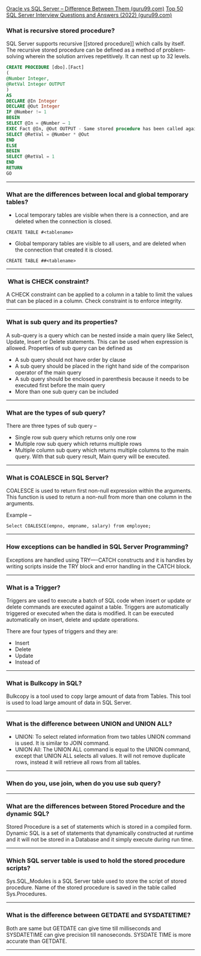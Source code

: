 
[Oracle vs SQL Server – Difference Between Them (guru99.com)](https://www.guru99.com/oracle-vs-sql-server.html)
[Top 50 SQL Server Interview Questions and Answers (2022) (guru99.com)](https://www.guru99.com/sql-server-questions.html)

### What is recursive stored procedure?

SQL Server supports recursive [[stored procedure]] which calls by itself. The recursive stored procedure can be defined as a method of problem-solving wherein the solution arrives repetitively. It can nest up to 32 levels.
```SQL
CREATE PROCEDURE [dbo].[Fact]
(
@Number Integer,
@RetVal Integer OUTPUT
)
AS
DECLARE @In Integer
DECLARE @Out Integer
IF @Number != 1
BEGIN
SELECT @In = @Number – 1
EXEC Fact @In, @Out OUTPUT - Same stored procedure has been called again(Recursively)
SELECT @RetVal = @Number * @Out
END
ELSE
BEGIN
SELECT @RetVal = 1
END
RETURN
GO
```

---

### What are the differences between local and global temporary tables?

-   Local temporary tables are visible when there is a connection, and are deleted when the connection is closed.

`CREATE TABLE #<tablename>`

-   Global temporary tables are visible to all users, and are deleted when the connection that created it is closed.

`CREATE TABLE ##<tablename>`

---
###  What is CHECK constraint?

A CHECK constraint can be applied to a column in a table to limit the values that can be placed in a column. Check constraint is to enforce integrity.

---
### What is sub query and its properties?

A sub-query is a query which can be nested inside a main query like Select, Update, Insert or Delete statements. This can be used when expression is allowed. Properties of sub query can be defined as

-   A sub query should not have order by clause
-   A sub query should be placed in the right hand side of the comparison operator of the main query
-   A sub query should be enclosed in parenthesis because it needs to be executed first before the main query
-   More than one sub query can be included
---
### What are the types of sub query?

There are three types of sub query –

-   Single row sub query which returns only one row
-   Multiple row sub query which returns multiple rows
-   Multiple column sub query which returns multiple columns to the main query. With that sub query result, Main query will be executed.
---
### What is COALESCE in SQL Server?

COALESCE is used to return first non-null expression within the arguments. This function is used to return a non-null from more than one column in the arguments.

Example –

`Select COALESCE(empno, empname, salary) from employee;`

---
### How exceptions can be handled in SQL Server Programming?

Exceptions are handled using TRY—-CATCH constructs and it is handles by writing scripts inside the TRY block and error handling in the CATCH block.

---
### What is a Trigger?

Triggers are used to execute a batch of SQL code when insert or update or delete commands are executed against a table. Triggers are automatically triggered or executed when the data is modified. It can be executed automatically on insert, delete and update operations.

There are four types of triggers and they are:

-   Insert
-   Delete
-   Update
-   Instead of
---

### What is Bulkcopy in SQL?

Bulkcopy is a tool used to copy large amount of data from Tables. This tool is used to load large amount of data in SQL Server.

---

### What is the difference between UNION and UNION ALL?

-   UNION: To select related information from two tables UNION command is used. It is similar to JOIN command.
-   UNION All: The UNION ALL command is equal to the UNION command, except that UNION ALL selects all values. It will not remove duplicate rows, instead it will retrieve all rows from all tables.
---

### When do you, use join, when do you use sub query?


---

### What are the differences between Stored Procedure and the dynamic SQL?

Stored Procedure is a set of statements which is stored in a compiled form. Dynamic SQL is a set of statements that dynamically constructed at runtime and it will not be stored in a Database and it simply execute during run time.

---

### Which SQL server table is used to hold the stored procedure scripts?

Sys.SQL_Modules is a SQL Server table used to store the script of stored procedure. Name of the stored procedure is saved in the table called Sys.Procedures.

---

### What is the difference between GETDATE and SYSDATETIME?

Both are same but GETDATE can give time till milliseconds and SYSDATETIME can give precision till nanoseconds. SYSDATE TIME is more accurate than GETDATE.

---

